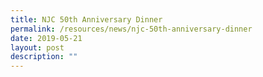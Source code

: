 ```yaml
---
title: NJC 50th Anniversary Dinner
permalink: /resources/news/njc-50th-anniversary-dinner
date: 2019-05-21
layout: post
description: ""
---
```

